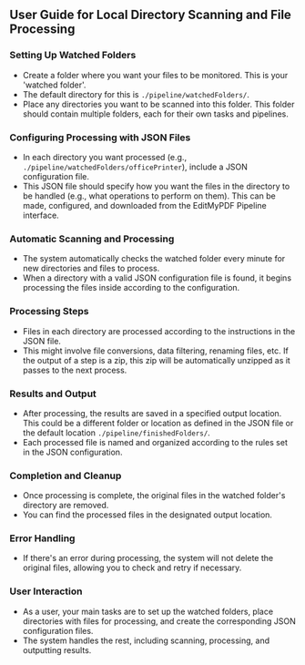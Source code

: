## User Guide for Local Directory Scanning and File Processing

### Setting Up Watched Folders

- Create a folder where you want your files to be monitored. This is your 'watched folder'.
- The default directory for this is `./pipeline/watchedFolders/`.
- Place any directories you want to be scanned into this folder. This folder should contain multiple folders, each for their own tasks and pipelines.

### Configuring Processing with JSON Files

- In each directory you want processed (e.g., `./pipeline/watchedFolders/officePrinter`), include a JSON configuration file.
- This JSON file should specify how you want the files in the directory to be handled (e.g., what operations to perform on them). This can be made, configured, and downloaded from the EditMyPDF Pipeline interface.

### Automatic Scanning and Processing

- The system automatically checks the watched folder every minute for new directories and files to process.
- When a directory with a valid JSON configuration file is found, it begins processing the files inside according to the configuration.

### Processing Steps

- Files in each directory are processed according to the instructions in the JSON file.
- This might involve file conversions, data filtering, renaming files, etc. If the output of a step is a zip, this zip will be automatically unzipped as it passes to the next process.

### Results and Output

- After processing, the results are saved in a specified output location. This could be a different folder or location as defined in the JSON file or the default location `./pipeline/finishedFolders/`.
- Each processed file is named and organized according to the rules set in the JSON configuration.

### Completion and Cleanup

- Once processing is complete, the original files in the watched folder's directory are removed.
- You can find the processed files in the designated output location.

### Error Handling

- If there's an error during processing, the system will not delete the original files, allowing you to check and retry if necessary.

### User Interaction

- As a user, your main tasks are to set up the watched folders, place directories with files for processing, and create the corresponding JSON configuration files.
- The system handles the rest, including scanning, processing, and outputting results.
